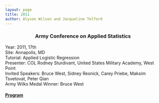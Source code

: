 ```yaml
---
layout: page
title: 2011
author: Alyson Wilson and Jacqueline Telford
---
```

<div align="center"><h3>Army Conference on Applied Statistics</h3></div>

<p>Year: 2011, 17th<br>
Site: Annapolis, MD<br>
Tutorial: Applied Logistic Regression<br>
Presenter: COL Rodney Sturdivant, United States Military Academy, West Point<br>
Invited Speakers: Bruce West, Sidney Resnick, Carey Priebe, Maksim Tsvetovat, Peter Qian<br>
Army Wilks Medal Winner: Bruce West</p>

#### [Program](https://alysongwilson.github.io/ACAS/DOE7/finalagenda11.pdf)
